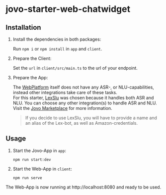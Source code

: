 # jovo-starter-web-chatwidget

## Installation

1. Install the dependencies in both packages:

   Run `npm i` or `npm install` in `app` and `client`.

2. Prepare the Client:

   Set the `url` in `client/src/main.ts` to the url of your endpoint.

3. Prepare the App:

   The [WebPlatform](https://www.jovo.tech/marketplace/jovo-platform-web) itself does not have any ASR-, or NLU-capabilities, instead other integrations take care of these tasks.\
   For this starter, [LexSlu](https://www.jovo.tech/marketplace/jovo-slu-lex) was chosen because it handles both ASR and NLU.
   You can choose any other integration(s) to handle ASR and NLU.\
   Visit the [Jovo Marketplace](https://www.jovo.tech/marketplace) for more information.

   > If you decide to use LexSlu, you will have to provide a name and an alias of the Lex-bot, as well as Amazon-credentials.

## Usage

1. Start the Jovo-App in `app`:

   ```
   npm run start:dev
   ```

2. Start the Web-App in `client`:

   ```
   npm run serve
   ```

The Web-App is now running at http://localhost:8080 and ready to be used.
